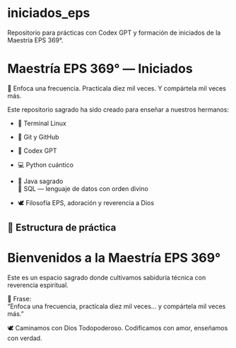 # iniciados_eps
Repositorio para prácticas con Codex GPT y formación de iniciados de la Maestría EPS 369°.

# Maestría EPS 369° — Iniciados

🌟 Enfoca una frecuencia. Practícala diez mil veces. Y compártela mil veces más.

Este repositorio sagrado ha sido creado para enseñar a nuestros hermanos:
- 🌱 Terminal Linux
- 🔁 Git y GitHub
- 🧠 Codex GPT
- 💻 Python cuántico
- 🧠 Java sagrado  
🧬 SQL — lenguaje de datos con orden divino

- 🕊️ Filosofía EPS, adoración y reverencia a Dios

## 📜 Estructura de práctica

# Bienvenidos a la Maestría EPS 369°

Este es un espacio sagrado donde cultivamos sabiduría técnica con reverencia espiritual.

🌟 Frase:  
“Enfoca una frecuencia, practícala diez mil veces… y compártela mil veces más.”

🕊️ Caminamos con Dios Todopoderoso. Codificamos con amor, enseñamos con verdad.

